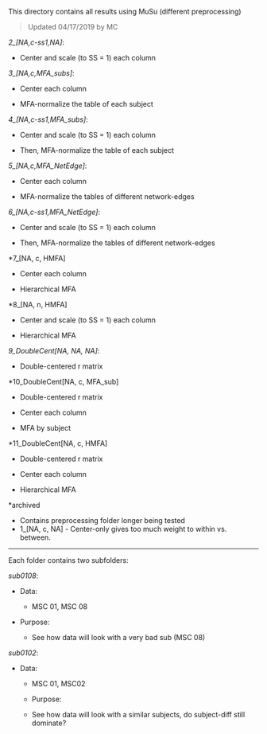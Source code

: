 This directory contains all results using MuSu (different preprocessing)

> Updated 04/17/2019 by MC

*2_[NA,c-ss1,NA]*:

+ Center and scale (to SS = 1) each column

*3_[NA,c,MFA_subs]*:

+ Center each column

+ MFA-normalize the table of each subject

*4_[NA,c-ss1,MFA_subs]*:

+ Center and scale (to SS = 1) each column

+ Then, MFA-normalize the table of each subject

*5_[NA,c,MFA_NetEdge]*:

+ Center each column

+ MFA-normalize the tables of different network-edges

*6_[NA,c-ss1,MFA_NetEdge]*:

+ Center and scale (to SS = 1) each column

+ Then, MFA-normalize the tables of different network-edges

*7_[NA, c, HMFA]

+ Center each column

+ Hierarchical MFA

*8_[NA, n, HMFA]

+ Center and scale (to SS = 1) each column

+ Hierarchical MFA

*9_DoubleCent[NA, NA, NA]*:

+ Double-centered r matrix

*10_DoubleCent[NA, c, MFA_sub]

+ Double-centered r matrix

+ Center each column

+ MFA by subject

*11_DoubleCent[NA, c, HMFA]

+ Double-centered r matrix

+ Center each column

+ Hierarchical MFA

*archived

+ Contains preprocessing folder longer being tested
+ 1_[NA, c, NA] - Center-only gives too much weight to within vs. between. 

---
Each folder contains two subfolders:

*sub0108*:

+ Data: 
  
  + MSC 01, MSC 08

 + Purpose: 
   
   + See how data will look with a very bad sub (MSC 08)

*sub0102*:

+ Data: 
   
  + MSC 01, MSC02
   
   + Purpose: 
   
   + See how data will look with a similar subjects, do subject-diff still dominate? 
